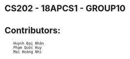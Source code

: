 # CS202 - 18APCS1 - GROUP10

# Contributors:
        Huỳnh Đại Nhân
        Phạm Quốc Huy
        Mai Hoàng Nhi

    
